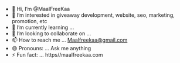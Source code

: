 - 👋 Hi, I’m @MaalFreeKaa
- 👀 I’m interested in giveaway development, website, seo, marketing, promotion, etc
- 🌱 I’m currently learning ...
- 💞️ I’m looking to collaborate on ...
- 📫 How to reach me ... Maalfreekaa@gmail.com
- 😄 Pronouns: ... Ask me anything
- ⚡ Fun fact: ... https//maalfreekaa.com

<!---
MaalFreeKaa/MaalFreeKaa is a ✨ special ✨ repository because its `README.md` (this file) appears on your GitHub profile.
You can click the Preview link to take a look at your changes.
--->

